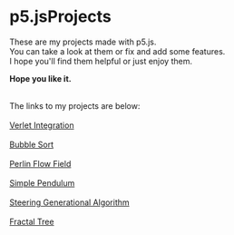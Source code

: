 # p5.jsProjects
These are my projects made with p5.js.
<br>
You can take a look at them or fix and add some features.
<br>
I hope you'll find them helpful or just enjoy them.

**Hope you like it.**

<br>The links to my projects are below:<br>
<br>[Verlet Integration](/VerletIntegration/index.html)<br>
<br>[Bubble Sort](/BubbleSort/index.html)<br>
<br>[Perlin Flow Field](/perlinFlowField/index.html)<br>
<br>[Simple Pendulum](/SimplePendulum/index.html)<br>
<br>[Steering Generational Algorithm](/Steering/index.html)<br>
<br>[Fractal Tree](/FractalTree/index.html)<br>
